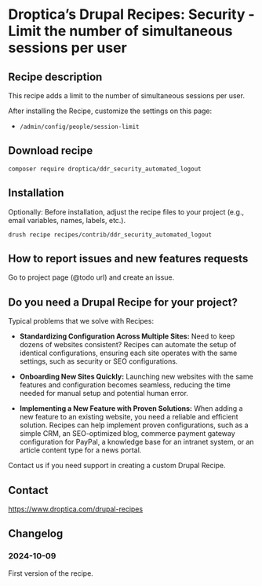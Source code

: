 # Droptica’s Drupal Recipes: Security - Limit the number of simultaneous sessions per user

## Recipe description

This recipe adds a limit to the number of simultaneous sessions per user.

After installing the Recipe, customize the settings on this page:
- `/admin/config/people/session-limit`


## Download recipe

```shell
composer require droptica/ddr_security_automated_logout
```

## Installation

Optionally: Before installation, adjust the recipe files to your project (e.g., email variables, names, labels, etc.).

```shell
drush recipe recipes/contrib/ddr_security_automated_logout
```

## How to report issues and new features requests

Go to project page (@todo url) and create an issue.

## Do you need a Drupal Recipe for your project?

Typical problems that we solve with Recipes:

* **Standardizing Configuration Across Multiple Sites:**
  Need to keep dozens of websites consistent? Recipes can automate the setup of identical configurations, ensuring each site operates with the same settings, such as security or SEO configurations.

* **Onboarding New Sites Quickly:**
  Launching new websites with the same features and configuration becomes seamless, reducing the time needed for manual setup and potential human error.

* **Implementing a New Feature with Proven Solutions:**
  When adding a new feature to an existing website, you need a reliable and efficient solution. Recipes can help implement proven configurations, such as a simple CRM, an SEO-optimized blog, commerce payment gateway configuration for PayPal, a knowledge base for an intranet system, or an article content type for a news portal.

Contact us if you need support in creating a custom Drupal Recipe.

## Contact

https://www.droptica.com/drupal-recipes


## Changelog

### 2024-10-09
First version of the recipe.
